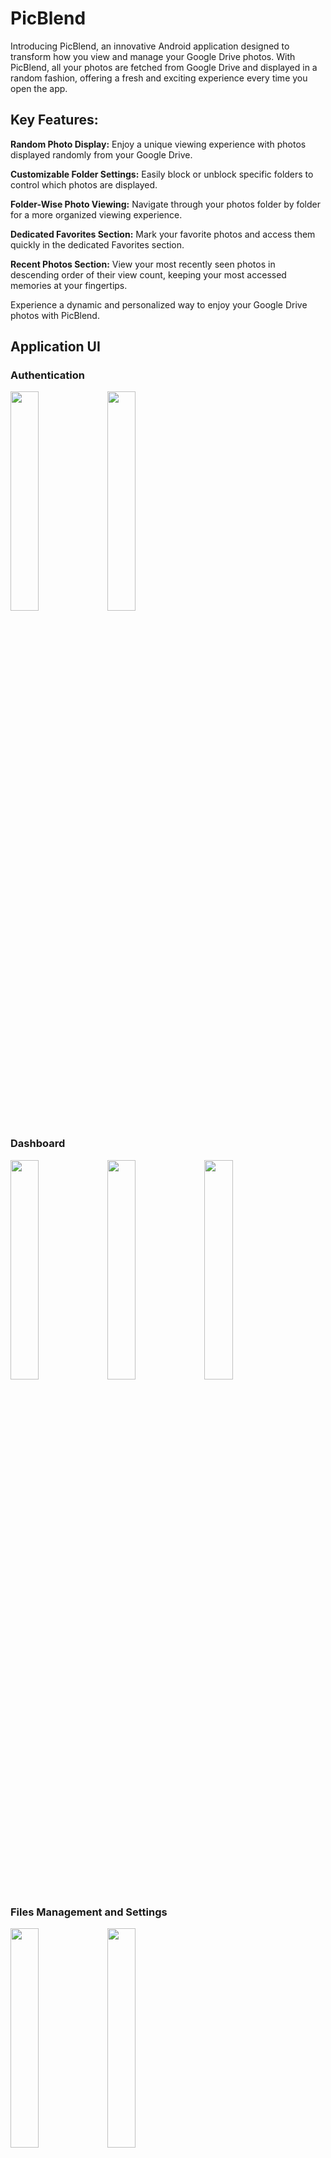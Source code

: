 
# PicBlend

Introducing PicBlend, an innovative Android application designed to transform how you view and manage your Google Drive photos. With PicBlend, all your photos are fetched from Google Drive and displayed in a random fashion, offering a fresh and exciting experience every time you open the app.

## Key Features:

**Random Photo Display:** Enjoy a unique viewing experience with photos displayed randomly from your Google Drive.

**Customizable Folder Settings:** Easily block or unblock specific folders to control which photos are displayed.

**Folder-Wise Photo Viewing:** Navigate through your photos folder by folder for a more organized viewing experience.

**Dedicated Favorites Section:** Mark your favorite photos and access them quickly in the dedicated Favorites section.

**Recent Photos Section:** View your most recently seen photos in descending order of their view count, keeping your most accessed memories at your fingertips.

Experience a dynamic and personalized way to enjoy your Google Drive photos with PicBlend.
## Application UI

### Authentication
<img src="https://github.com/AppDevelopers00/Gallery-App/blob/master/Images/link_account.jpg" width=30% height=30%> <img src="https://github.com/AppDevelopers00/Gallery-App/blob/master/Images/enter_key.jpg" width=30% height=30%>

### Dashboard
<img src="https://github.com/AppDevelopers00/Gallery-App/blob/master/Images/home.jpg" width=30% height=30%> <img src="https://github.com/AppDevelopers00/Gallery-App/blob/master/Images/fav.jpg" width=30% height=30%> <img src="https://github.com/AppDevelopers00/Gallery-App/blob/master/Images/recent.jpg" width=30% height=30%>

### Files Management and Settings
<img src="https://github.com/AppDevelopers00/Gallery-App/blob/master/Images/hfold.jpg" width=30% height=30%> <img src="https://github.com/AppDevelopers00/Gallery-App/blob/master/Images/settings.jpg" width=30% height=30%>

### Folder File hierarchy view
<img src="https://github.com/AppDevelopers00/Gallery-App/blob/master/Images/dedicated.jpg" width=30% height=30%> <img src="https://github.com/AppDevelopers00/Gallery-App/blob/master/Images/single.jpg" width=30% height=30%>

## Tech Stack

**Client:** Android Application (Java, XML)

**API:** Google Drive API

**Database:** Firebase, Google Drive

### Tools Used:

**Figma**           UI design 

**Android Studio**  Application Development

**Github**          For Version Control

**Firebase**        As Database

### External Libraries used:

* Glide : for image display
* Volley : for handling api
